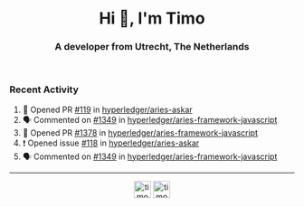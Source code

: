 <h1 align="center">Hi 👋, I'm Timo</h1>
<h3 align="center">A developer from Utrecht, The Netherlands</h3>
<br/>
<!-- https://github.com/rahuldkjain/github-profile-readme-generator --!>

<!--  <p align="left"><img src="https://github-readme-stats.vercel.app/api?username=timoglastra&show_icons=true&count_private=true&" alt="timoglastra" /></p> --!>

<!--
Github language stats
<p align="left"><img src="https://github-readme-stats.vercel.app/api/top-langs/?username=timoglastra&layout=compact" alt="timoglastra" /><p>
-->

<!-- Codestats language stats -->
<!-- <p align="left"><img src="https://codestats-readme.vercel.app/api/top-langs/?username=timoglastra&layout=compact&language_count=12" alt="timoglastra" /><p>    --!>
  
<h3>Recent Activity</h3>

<!--START_SECTION:activity-->
1. 💪 Opened PR [#119](https://github.com/hyperledger/aries-askar/pull/119) in [hyperledger/aries-askar](https://github.com/hyperledger/aries-askar)
2. 🗣 Commented on [#1349](https://github.com/hyperledger/aries-framework-javascript/issues/1349) in [hyperledger/aries-framework-javascript](https://github.com/hyperledger/aries-framework-javascript)
3. 💪 Opened PR [#1378](https://github.com/hyperledger/aries-framework-javascript/pull/1378) in [hyperledger/aries-framework-javascript](https://github.com/hyperledger/aries-framework-javascript)
4. ❗️ Opened issue [#118](https://github.com/hyperledger/aries-askar/issues/118) in [hyperledger/aries-askar](https://github.com/hyperledger/aries-askar)
5. 🗣 Commented on [#1349](https://github.com/hyperledger/aries-framework-javascript/issues/1349) in [hyperledger/aries-framework-javascript](https://github.com/hyperledger/aries-framework-javascript)
<!--END_SECTION:activity-->

---

<p align="center">
<a href="https://twitter.com/timoglastra" target="blank"><img align="center" src="https://cdn.jsdelivr.net/npm/simple-icons@3.0.1/icons/twitter.svg" alt="timoglastra" height="30" width="30" /></a>
<a href="https://linkedin.com/in/timoglastra" target="blank"><img align="center" src="https://cdn.jsdelivr.net/npm/simple-icons@3.0.1/icons/linkedin.svg" alt="timoglastra" height="30" width="30" /></a>
</p>



